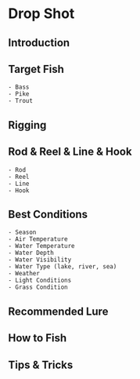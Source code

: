 # Drop Shot

## Introduction

## Target Fish
    - Bass
    - Pike
    - Trout

## Rigging

## Rod & Reel & Line & Hook
    - Rod
    - Reel
    - Line
    - Hook

## Best Conditions
    - Season
    - Air Temperature
    - Water Temperature
    - Water Depth
    - Water Visibility
    - Water Type (lake, river, sea)
    - Weather
    - Light Conditions
    - Grass Condition

## Recommended Lure

## How to Fish

## Tips & Tricks